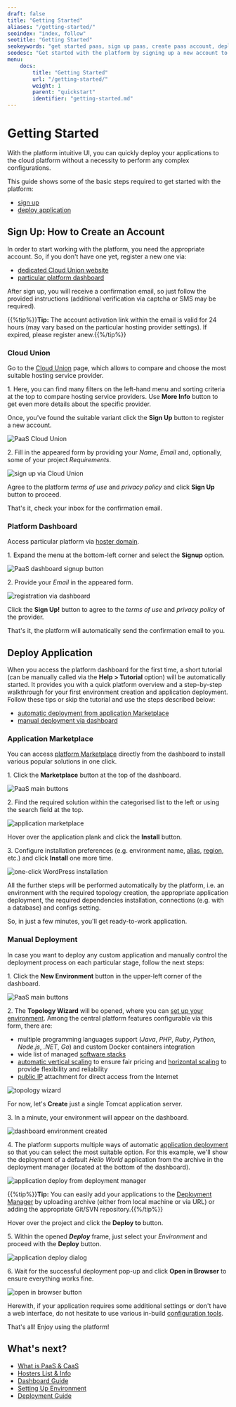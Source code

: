 ```yaml
---
draft: false
title: "Getting Started"
aliases: "/getting-started/"
seoindex: "index, follow"
seotitle: "Getting Started"
seokeywords: "get started paas, sign up paas, create paas account, deploy application, how to deploy, getting started, application deployment, platform dashboard, paas intuitive ui, automatic application deployment, manual application deployment, getting started guide, application marketplace, sign up and deploy, cloud platform, get started with platform, register paas account, account registration"
seodesc: "Get started with the platform by signing up a new account to get your access to the cloud platform dashboard. Learn how to deploy your first application via the automatic installation from the marketplace or manually using an intuitive UI."
menu: 
    docs:
        title: "Getting Started"
        url: "/getting-started/"
        weight: 1
        parent: "quickstart"
        identifier: "getting-started.md"
---
```


# Getting Started

With the platform intuitive UI, you can quickly deploy your applications to the cloud platform without a necessity to perform any complex configurations.

This guide shows some of the basic steps required to get started with the platform:

* [sign up](#sign-up-how-to-create-an-account)
* [deploy application](#deploy-application)


## Sign Up: How to Create an Account

In order to start working with the platform, you need the appropriate account. So, if you don't have one yet, register a new one via:

* [dedicated Cloud Union website](#cloud-union)
* [particular platform dashboard](#platform-dashboard)

After sign up, you will receive a confirmation email, so just follow the provided instructions (additional verification via captcha or SMS may be required).

{{%tip%}}**Tip:** The account activation link within the email is valid for 24 hours (may vary based on the particular hosting provider settings). If expired, please register anew.{{%/tip%}}

### Cloud Union

Go to the [Cloud Union](https://www.virtuozzo.com/application-platform-partners/) page, which allows to compare and choose the most suitable hosting service provider.

1\. Here, you can find many filters on the left-hand menu and sorting criteria at the top to compare hosting service providers. Use **More Info** button to get even more details about the specific provider.

Once, you've found the suitable variant click the **Sign Up** button to register a new account.

![PaaS Cloud Union](01-paas-cloud-union.png)

2\. Fill in the appeared form by providing your *Name*, *Email* and, optionally, some of your project *Requirements*.

![sign up via Cloud Union](02-sign-up-via-cloud-union.png)

Agree to the platform *terms of use* and *privacy policy* and click **Sign Up** button to proceed.

That's it, check your inbox for the confirmation email.  

### Platform Dashboard

Access particular platform via [hoster domain](/paas-hosting-providers/).

1\. Expand the menu at the bottom-left corner and select the **Signup** option.

![PaaS dashboard signup button](03-paas-dashboard-signup-button.png)

2\. Provide your *Email* in the appeared form.

![registration via dashboard](04-registration-via-dashboard.png)

Click the **Sign Up!** button to agree to the *terms of use* and *privacy policy* of the provider.

That's it, the platform will automatically send the confirmation email to you.


## Deploy Application

When you access the platform dashboard for the first time, a short tutorial (can be manually called via the **Help > Tutorial** option) will be automatically started. It provides you with a quick platform overview and a step-by-step walkthrough for your first environment creation and application deployment. Follow these tips or skip the tutorial and use the steps described below:

* [automatic deployment from application Marketplace](#application-marketplace)
* [manual deployment via dashboard](#manual-deployment)  

### Application Marketplace

You can access [platform Marketplace](/marketplace/) directly from the dashboard to install various popular solutions in one click.

1\. Click the **Marketplace** button at the top of the dashboard.

![PaaS main buttons](05-paas-main-buttons.png)

2\. Find the required solution within the categorised list to the left or using the search field at the top.

![application marketplace](06-application-marketplace.png)

Hover over the application plank and click the **Install** button.

3\. Configure installation preferences (e.g. environment name, [alias](/environment-aliases/), [region](/environment-regions/), etc.) and click **Install** one more time.

![one-click WordPress installation](07-one-click-wordpress-installation.png)

All the further steps will be performed automatically by the platform, i.e. an environment with the required topology creation, the appropriate application deployment, the required dependencies installation, connections (e.g. with a database) and configs setting.

So, in just a few minutes, you'll get ready-to-work application.

### Manual Deployment

In case you want to deploy any custom application and manually control the deployment process on each particular stage, follow the next steps:

1\. Click the **New Environment** button in the upper-left corner of the dashboard.

![PaaS main buttons](08-paas-main-buttons.png)

2\. The **Topology Wizard** will be opened, where you can [set up your environment](/setting-up-environment/). Among the central platform features configurable via this form, there are:

* multiple programming languages support (*Java*, *PHP*, *Ruby*, *Python*, *Node.js*, *.NET*, *Go*) and custom Docker containers integration
* wide list of managed [software stacks](/software-stacks-versions/)
* [automatic vertical scaling](/automatic-vertical-scaling/) to ensure fair pricing and [horizontal scaling](/automatic-horizontal-scaling/) to provide flexibility and reliability
* [public IP](/public-ip/) attachment for direct access from the Internet

![topology wizard](09-topology-wizard.png)

For now, let's **Create** just a single Tomcat application server.

3\. In a minute, your environment will appear on the dashboard.

![dashboard environment created](10-new-environment-on-dashboard.png)

4\. The platform supports multiple ways of automatic [application deployment](/deployment-guide/) so that you can select the most suitable option. For this example, we'll show the deployment of a default *Hello World* application from the archive in the deployment manager (located at the bottom of the dashboard).

![application deploy from deployment manager](11-application-deploy-from-deployment-manager.png)

{{%tip%}}**Tip:** You can easily add your applications to the [Deployment Manager](/deployment-manager/) by uploading archive (either from local machine or via URL) or adding the appropriate Git/SVN repository.{{%/tip%}}

Hover over the project and click the **Deploy to** button.

5\. Within the opened ***Deploy*** frame, just select your *Environment* and proceed with the **Deploy** button.

![application deploy dialog](12-application-deploy-dialog.png)

6\. Wait for the successful deployment pop-up and click **Open in Browser** to ensure everything works fine.

![open in browser button](13-open-in-browser-button.png)

Herewith, if your application requires some additional settings or don't have a web interface, do not hesitate to use various in-build [configuration tools](/container-configuration/).

That's all! Enjoy using the platform!


## What's next?

* [What is PaaS & CaaS](/what-is-paas-and-caas/)
* [Hosters List & Info](/paas-hosting-providers/)
* [Dashboard Guide](/dashboard-guide/)
* [Setting Up Environment](/setting-up-environment/)
* [Deployment Guide](/deployment-guide/)
